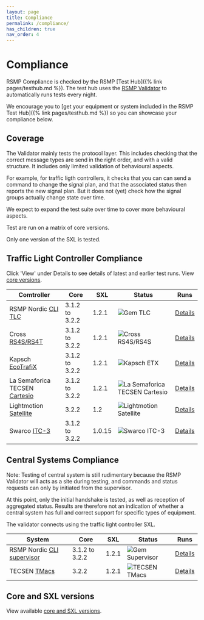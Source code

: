 ```yaml
---
layout: page
title: Compliance
permalink: /compliance/
has_children: true
nav_order: 4
---
```


# Compliance
RSMP Compliance is checked by the RSMP [Test Hub]({% link pages/testhub.md %}). The test hub uses the [RSMP Validator](https://github.com/rsmp-nordic/rsmp_validator) to automatically runs tests every night.

We encourage you to [get your equipment or system included in the RSMP Test Hub]({% link pages/testhub.md %}) so you can showcase your compliance below.

## Coverage
The Validator mainly tests the protocol layer. This includes checking that the correct message types are send in the right order, and with a valid structure. It includes only limited validation of behavioural aspects.

For example, for traffic ligth controllers, it checks that you can can send a command to change the signal plan, and that the associated status then reports the new signal plan. But it does not (yet) check how the signal groups actually change state over time.

We expect to expand the test suite over time to cover more behavioural aspects.

Test are run on a matrix of core versions.

Only one version of the SXL is tested.

## Traffic Light Controller Compliance
Click 'View' under Details to see details of latest and earlier test runs.
View [core versions](https://rsmp-nordic.org/specification/).

| Comtroller | Core | SXL | Status | Runs |
|--|--|--|--|--|
| RSMP Nordic [CLI TLC](https://github.com/rsmp-nordic/rsmp) | 3.1.2 to 3.2.2 | 1.2.1 | ![Gem TLC](https://github.com/rsmp-nordic/rsmp_validator/actions/workflows/gem_tlc.yaml/badge.svg?branch=main) | [Details](https://github.com/rsmp-nordic/rsmp_validator/actions/workflows/gem_tlc.yaml?query=branch=main) |
| Cross [RS4S/RS4T](https://www.cross-traffic.com/en/traffic-light-controllers/) | 3.1.2 to 3.2.2 | 1.2.1 | ![Cross RS4S/RS4S](https://github.com/rsmp-nordic/rsmp_validator/actions/workflows/cross_rs4s.yaml/badge.svg?branch=main&event=schedule) | [Details](https://github.com/rsmp-nordic/rsmp_validator/actions/workflows/cross_rs4s.yaml?query=branch=main&event=schedule) |
| Kapsch [EcoTrafiX](https://www.kapsch.net/_Resources/Persistent/f9e0a0525985dc4a9d0b3cb6b67476c0b1257b1c/Kapsch_EcoTrafiX-Controller-16_Datasheet-EN.pdf) | 3.1.2 to 3.2.2 | 1.2.1 | ![Kapsch ETX](https://github.com/rsmp-nordic/rsmp_validator/actions/workflows/kapsch_etx.yaml/badge.svg?branch=main&event=schedule) | [Details](https://github.com/rsmp-nordic/rsmp_validator/actions/workflows/kapsch_etx.yaml?query=branch=main&event=schedule) |
| La Semaforica TECSEN [Cartesio](https://lasemaforica.com/en/products/cartesio-highest-processing-power-interactive-traffic-controllers/) | 3.1.2 to 3.2.2 | 1.2.1 | ![La Semaforica TECSEN Cartesio](https://github.com/rsmp-nordic/rsmp_validator/actions/workflows/semaforica_cartesio.yaml/badge.svg?branch=main&event=schedule) | [Details](https://github.com/rsmp-nordic/rsmp_validator/actions/workflows/semaforica_cartesio.yaml?query=branch=main&event=schedule) |
| Lightmotion [Satellite](https://lightmotion.fi/) | 3.2.2 | 1.2 | ![Lightmotion Satellite](https://github.com/rsmp-nordic/rsmp_validator/actions/workflows/lightmotion_satellite.yaml/badge.svg?branch=main&event=schedule) | [Details](https://github.com/rsmp-nordic/rsmp_validator/actions/workflows/lightmotion_satellite.yaml?query=branch=main&event=schedule) |
| Swarco [ITC-3](https://www.swarco.com/products/traffic-light-controllers/itc-3-traffic-controller) | 3.1.2 to 3.2.2 | 1.0.15 | ![Swarco ITC-3](https://github.com/rsmp-nordic/rsmp_validator/actions/workflows/swarco_itc3.yaml/badge.svg?branch=main&event=schedule)  | [Details](https://github.com/rsmp-nordic/rsmp_validator/actions/workflows/swarco_itc3.yaml?query=branch=main&event=schedule) |

## Central Systems Compliance
Note: Testing of central system is still rudimentary because the RSMP Validator will acts as a site during testing, and commands and status requests can only by initiated from the supervisor.

At this point, only the initial handshake is tested, as well as reception of aggregated status. Results are therefore not an indication of whether a central system has full and correct support for specific types of equipment.

The validator connects using the traffic light controller SXL.

| System | Core | SXL | Status | Runs |
|--|--|--|--|--|
| RSMP Nordic [CLI supervisor](https://github.com/rsmp-nordic/rsmp) |  3.1.2 to 3.2.2 | 1.2.1 | ![Gem Supervisor](https://github.com/rsmp-nordic/rsmp_validator/actions/workflows/gem_supervisor.yaml/badge.svg?branch=main) | [Details](https://github.com/rsmp-nordic/rsmp_validator/actions/workflows/gem_supervisor.yaml?query=branch=main) |
| TECSEN [TMacs](https://www.tmacs.it/en/) | 3.2.2 | 1.2.1 | ![TECSEN TMacs](https://github.com/rsmp-nordic/rsmp_validator/actions/workflows/tecsen_tmacs.yaml/badge.svg?branch=main&event=schedule) | [Details](https://github.com/rsmp-nordic/rsmp_validator/actions/workflows/tecsen_tmacs.yaml?query=branch=main&event=schedule) |

## Core and SXL versions
View available [core and SXL versions](https://rsmp-nordic.org/specification/).


